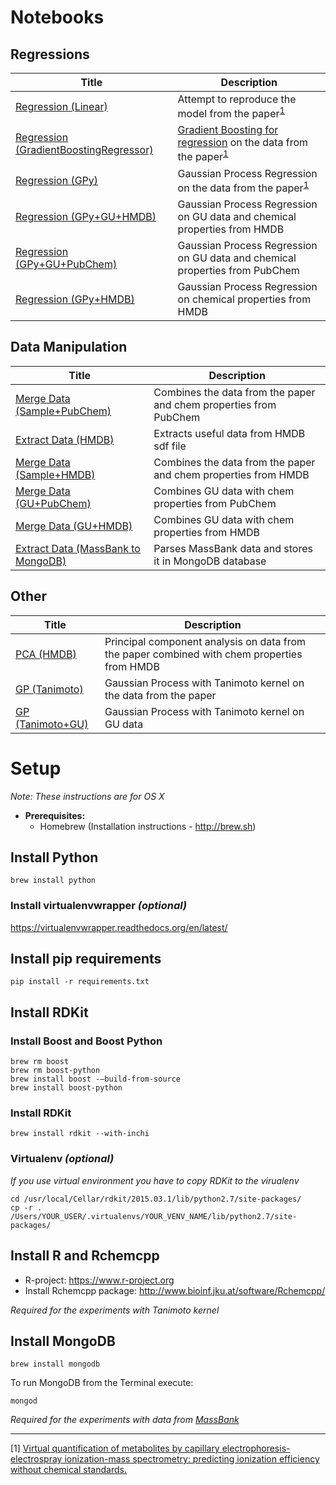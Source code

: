 # Notebooks

## Regressions

Title  | Description
------ | -------
[Regression (Linear)][1] | Attempt to reproduce the model from the paper<sup>[1](#paper)</sup>
[Regression (GradientBoostingRegressor)][2] | [Gradient Boosting for regression](http://scikit-learn.org/stable/modules/generated/sklearn.ensemble.GradientBoostingRegressor.html) on the data from the paper<sup>[1](#paper)</sup>
[Regression (GPy)][3] | Gaussian Process Regression on the data from the paper<sup>[1](#paper)</sup>
[Regression (GPy+GU+HMDB)][4] | Gaussian Process Regression on GU data and chemical properties from HMDB
[Regression (GPy+GU+PubChem)][5] | Gaussian Process Regression on GU data and chemical properties from PubChem
[Regression (GPy+HMDB)][6] | Gaussian Process Regression on chemical properties from HMDB

[3]: ./Regression_(GPy).ipynb
[4]: ./Regression_(GPy+GU+HMDB).ipynb
[5]: ./Regression_(GPy+GU+PubChem).ipynb
[6]: ./Regression_(GPy+HMDB).ipynb
[2]: ./Regression_(GradientBoostingRegressor).ipynb
[1]: ./Regression_(Linear).ipynb

## Data Manipulation

Title  | Description
------ | -------
[Merge Data (Sample+PubChem)][20] | Combines the data from the paper and chem properties from PubChem
[Extract Data (HMDB)][21] | Extracts useful data from HMDB sdf file
[Merge Data (Sample+HMDB)][22] | Combines the data from the paper and chem properties from HMDB
[Merge Data (GU+PubChem)][23] | Combines GU data with chem properties from PubChem
[Merge Data (GU+HMDB)][24] | Combines GU data with chem properties from HMDB
[Extract Data (MassBank to MongoDB)][25] | Parses MassBank data and stores it in MongoDB database

[20]: ./data_manipulation/Merge_Data_(Sample+PubChem).ipynb
[21]: ./data_manipulation/Merge_Data_(Sample+HMDB).ipynb
[22]: ./data_manipulation/Extract_Data_(HMDB).ipynb
[23]: ./data_manipulation/Merge_Data_(GU+PubChem).ipynb
[24]: ./data_manipulation/Merge_Data_(GU+HMDB).ipynb
[25]: ./data_manipulation/Extract_Data_(MassBank_to_MongoDB).ipynb

## Other

Title  | Description
------ | -------
[PCA (HMDB)][40] | Principal component analysis on data from the paper combined with chem properties from HMDB
[GP (Tanimoto)][41] | Gaussian Process with Tanimoto kernel on the data from the paper
[GP (Tanimoto+GU)][42] | Gaussian Process with Tanimoto kernel on GU data

[40]: ./PCA_(HMDB).ipynb
[41]: ./GP_(Tanimoto).ipynb
[42]: ./GP_(Tanimoto+GU).ipynb

# Setup
_Note: These instructions are for OS X_

* **Prerequisites:**
  * Homebrew (Installation instructions - http://brew.sh)

## Install Python

```console
brew install python
```

### Install virtualenvwrapper _(optional)_

https://virtualenvwrapper.readthedocs.org/en/latest/

## Install pip requirements

```console
pip install -r requirements.txt
```

## Install RDKit

### Install Boost and Boost Python
```console
brew rm boost
brew rm boost-python
brew install boost -–build-from-source
brew install boost-python
```

### Install RDKit

```console
brew install rdkit --with-inchi
```

### Virtualenv _(optional)_
_If you use virtual environment you have to copy RDKit to the virualenv_

```console
cd /usr/local/Cellar/rdkit/2015.03.1/lib/python2.7/site-packages/
cp -r . /Users/YOUR_USER/.virtualenvs/YOUR_VENV_NAME/lib/python2.7/site-packages/
```

## Install R and Rchemcpp
* R-project: https://www.r-project.org
* Install Rchemcpp package: http://www.bioinf.jku.at/software/Rchemcpp/

*Required for the experiments with Tanimoto kernel*

## Install MongoDB

```console
brew install mongodb
```

To run MongoDB from the Terminal execute:

```console
mongod
```

*Required for the experiments with data from [MassBank](http://massbank.jp)*

<hr />

[<a name="paper">1</a>] [Virtual quantification of metabolites by capillary electrophoresis-electrospray ionization-mass spectrometry: predicting ionization efficiency without chemical standards.](http://www.ncbi.nlm.nih.gov/pubmed/19275147)
